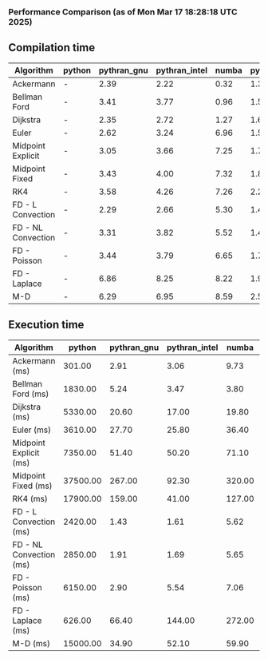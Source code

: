 ### Performance Comparison (as of Mon Mar 17 18:28:18 UTC 2025)
## Compilation time
Algorithm                 | python                    | pythran_gnu               | pythran_intel             | numba                     | pyccel_fortran_gnu        | pyccel_c_gnu              | pyccel_fortran_intel      | pyccel_c_intel           
------------------------- | ------------------------- | ------------------------- | ------------------------- | ------------------------- | ------------------------- | ------------------------- | ------------------------- | -------------------------
Ackermann                 | -                         | 2.39                      | 2.22                      | 0.32                      | 1.37                      | 1.35                      | 1.45                      | 1.45                     
Bellman Ford              | -                         | 3.41                      | 3.77                      | 0.96                      | 1.53                      | 1.64                      | 1.69                      | 1.71                     
Dijkstra                  | -                         | 2.35                      | 2.72                      | 1.27                      | 1.62                      | 1.74                      | 1.80                      | 1.97                     
Euler                     | -                         | 2.62                      | 3.24                      | 6.96                      | 1.52                      | 1.62                      | 1.70                      | 1.73                     
Midpoint Explicit         | -                         | 3.05                      | 3.66                      | 7.25                      | 1.75                      | 1.86                      | 1.87                      | 1.96                     
Midpoint Fixed            | -                         | 3.43                      | 4.00                      | 7.32                      | 1.81                      | 1.93                      | 1.96                      | 1.99                     
RK4                       | -                         | 3.58                      | 4.26                      | 7.26                      | 2.22                      | 2.31                      | 2.33                      | 2.39                     
FD - L Convection         | -                         | 2.29                      | 2.66                      | 5.30                      | 1.46                      | 1.55                      | 1.59                      | 1.64                     
FD - NL Convection        | -                         | 3.31                      | 3.82                      | 5.52                      | 1.46                      | 1.56                      | 1.61                      | 1.64                     
FD - Poisson              | -                         | 3.44                      | 3.79                      | 6.65                      | 1.73                      | 1.67                      | 2.95                      | 1.81                     
FD - Laplace              | -                         | 6.86                      | 8.25                      | 8.22                      | 1.90                      | 1.94                      | 2.11                      | 2.00                     
M-D                       | -                         | 6.29                      | 6.95                      | 8.59                      | 2.58                      | 2.41                      | 2.77                      | 2.76                     

## Execution time
Algorithm                 | python                    | pythran_gnu               | pythran_intel             | numba                     | pyccel_fortran_gnu        | pyccel_c_gnu              | pyccel_fortran_intel      | pyccel_c_intel           
------------------------- | ------------------------- | ------------------------- | ------------------------- | ------------------------- | ------------------------- | ------------------------- | ------------------------- | -------------------------
Ackermann (ms)            | 301.00                    | 2.91                      | 3.06                      | 9.73                      | 1.32                      | 1.33                      | 10.00                     | 4.79                     
Bellman Ford (ms)         | 1830.00                   | 5.24                      | 3.47                      | 3.80                      | 3.24                      | 3.73                      | 4.46                      | 6.74                     
Dijkstra (ms)             | 5330.00                   | 20.60                     | 17.00                     | 19.80                     | 19.60                     | 66.80                     | 25.10                     | 55.30                    
Euler (ms)                | 3610.00                   | 27.70                     | 25.80                     | 36.40                     | 10.80                     | 27.30                     | 15.40                     | 24.20                    
Midpoint Explicit (ms)    | 7350.00                   | 51.40                     | 50.20                     | 71.10                     | 19.00                     | 44.70                     | 15.70                     | 41.10                    
Midpoint Fixed (ms)       | 37500.00                  | 267.00                    | 92.30                     | 320.00                    | 72.40                     | 189.00                    | 63.30                     | 175.00                   
RK4 (ms)                  | 17900.00                  | 159.00                    | 41.00                     | 127.00                    | 34.20                     | 94.80                     | 28.50                     | 79.10                    
FD - L Convection (ms)    | 2420.00                   | 1.43                      | 1.61                      | 5.62                      | 1.62                      | 7.60                      | 1.50                      | 3.55                     
FD - NL Convection (ms)   | 2850.00                   | 1.91                      | 1.69                      | 5.65                      | 1.50                      | 6.67                      | 1.33                      | 3.02                     
FD - Poisson (ms)         | 6150.00                   | 2.90                      | 5.54                      | 7.06                      | 2.57                      | 14.70                     | 2.58                      | 12.30                    
FD - Laplace (ms)         | 626.00                    | 66.40                     | 144.00                    | 272.00                    | 60.40                     | 479.00                    | 63.70                     | 288.00                   
M-D (ms)                  | 15000.00                  | 34.90                     | 52.10                     | 59.90                     | 62.20                     | 117.00                    | 90.00                     | 70.60                    
